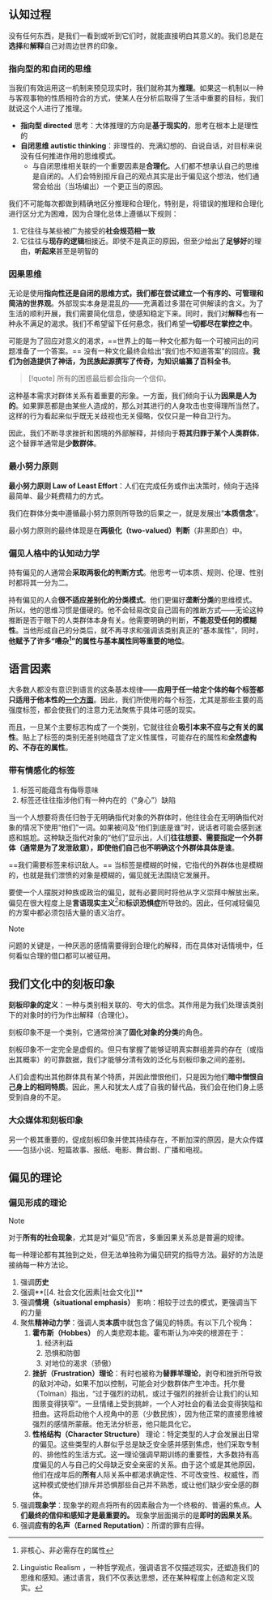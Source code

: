
## 认知过程

没有任何东西，是我们一看到或听到它们时，就能直接明白其意义的。我们总是在**选择**和**解释**自己对周边世界的印象。

### 指向型的和自闭的思维

当我们有效运用这一机制来预见现实时，我们就称其为**推理**。如果这一机制以一种与客观事物的性质相符合的方式，使某人在分析后取得了生活中重要的目标，我们就说这个人进行了推理。

* **指向型 directed** 思考：大体推理的方向是**基于现实的**，思考在根本上是理性的
* **自闭思维 autistic thinking**：非理性的、充满幻想的、自说自话，对目标来说没有任何推进作用的思维模式。
	* 与自闭思维相关联的一个重要因素是**合理化**。人们都不想承认自己的思维是自闭的。人们会特别拒斥自己的观点其实是出于偏见这个想法，他们通常会给出（当场编出）一个更正当的原因。

我们不可能每次都做到精确地区分推理和合理化，特别是，将错误的推理和合理化进行区分尤为困难，因为合理化总体上遵循以下规则：

1. 它往往与某些被广为接受的**社会规范相一致**
2. 它往往与**现存的逻辑**相接近。即使不是真正的原因，但至少给出了**足够好**的理由，**听起来**甚至是明智的

### 因果思维

无论是使用**指向性还是自闭的思维方式，我们都在尝试建立一个有序的、可管理和简洁的世界观**。外部现实本身是混乱的——充满着过多潜在可供解读的含义。为了生活的顺利开展，我们需要简化信息，使感知稳定下来。同时，我们对**解释**也有一种永不满足的渴求。我们不希望留下任何悬念，我们希望**一切都尽在掌控之中**。

可能是为了回应对意义的渴求，==世界上的每一种文化都为每一个可被问出的问题准备了一个答案。== 没有一种文化最终会给出“我们也不知道答案”的回应。**我们为创造提供了神话，为民族起源撰写了传奇，为知识编纂了百科全书**。

> [!quote] 所有的困惑最后都会指向一个信仰。

这种基本需求对群体关系有着重要的形象。一方面，我们倾向于认为**因果是人为的**。如果罪恶都是由某些人造成的，那么对其进行的人身攻击也变得理所当然了。这样的行为看起来似乎既无关歧视也无关侵略，仅仅只是一种自卫行为。

因此，我们不断寻求挫折和困境的外部解释，并倾向于**将其归罪于某个人类群体**，这个替罪羊通常是**少数群体**。

### 最小努力原则

**最小努力原则 Law of Least Effort**：人们在完成任务或作出决策时，倾向于选择最简单、最少耗费精力的方式。

我们在群体分类中遵循最小努力原则所导致的后果之一，就是发展出“**本质信念**”。

最小努力原则的最终体现是在**两极化（two-valued）判断**（非黑即白）中。

### 偏见人格中的认知动力学

持有偏见的人通常会**采取两极化的判断方式**。他思考一切本质、规则、伦理、性别时都将其一分为二。

持有偏见的人会**很不适应差别化的分类模式**。他们更偏好**垄断分类**的思维模式。
所以，他的思维习惯是僵硬的。他不会轻易改变自己固有的推断方式——无论这种推断是否于眼下的人类群体本身有关。他需要明确的判断，**不能忍受任何的模糊性**。当他形成自己的分类后，就不再寻求和强调该类别真正的“基本属性”，同时，**他赋予了许多“嘈杂[^1]”的属性与基本属性同等重要的地位**。

[^1]: 非核心、非必需存在的属性

## 语言因素

大多数人都没有意识到语言的这条基本规律——**应用于任一给定个体的每个标签都只适用于他本性的<u>一个方面</u>**。因此，我们所使用的每个标签，尤其是那些主要的高强度标签，都会使我们的注意力无法聚焦于具体可感的现实。

而且，一旦某个主要标志构成了一个类别，它就往往会**吸引本来不应与之有关的属性**。贴上了标签的类别无差别地蕴含了定义性属性，可能存在的属性和**全然虚构的、不存在的属性**。

### 带有情感化的标签

1. 标签可能蕴含有侮辱意味
2. 标签还往往指涉他们有一种内在的（“身心”）缺陷

当一个人想要将责任归咎于无明确指代对象的外群体时，他往往会在无明确指代对象的情况下使用“他们”一词。如果被问及“他们到底是谁”时，说话者可能会感到迷惑和尴尬。这种缺乏指代对象的“他们”显示出，人们**往往想要、需要指定一个外群体（通常是为了发泄敌意），即使他们自己也不明确这个外群体具体是谁**。

==我们需要标签来标识敌人。== 当标签是模糊的时候，它指代的外群体也是模糊的，也就是我们泄愤的对象是模糊的，偏见就无法围绕它发展开。

要使一个人摆脱对种族或政治的偏见，就有必要同时将他从字义崇拜中解放出来。偏见在很大程度上是**言语现实主义**[^2]和**标识恐惧症**所导致的。因此，任何减轻偏见的方案中都必须包括大量的语义治疗。

[^2]: Linguistic Realism ，一种哲学观点，强调语言不仅描述现实，还塑造我们的思维和感知。通过语言，我们不仅表达思想，还在某种程度上创造和定义现实。

> [!note] 
> 问题的关键是，一种厌恶的感情需要得到合理化的解释，而在具体对话情境中，任何看似合理的借口都可以被征用。


## 我们文化中的刻板印象

**刻板印象的定义**：一种与类别相关联的、夸大的信念。其作用是为我们处理该类别下的对象时的行为作出解释（合理化）。

刻板印象不是一个类别，它通常扮演了**固化对象的分类**的角色。

刻板印象不一定完全是虚假的。但只有掌握了能够证明真实群组差异的存在（或指出其概率）的可靠数据，我们才能够分清有效的泛化与刻板印象之间的差别。

人们会虚构出其他群体具有某个特质，并因此憎恨他们，只是因为他们**暗中憎恨自己身上的相同特质**。因此，黑人和犹太人成了自我的替代品，我们会在他们身上感受到自身的不足。

### 大众媒体和刻板印象

另一个极其重要的，促成刻板印象并使其持续存在，不断加深的原因，是大众传媒——包括小说、短篇故事、报纸、电影、舞台剧、广播和电视。

## 偏见的理论

### 偏见形成的理论

> [!note]
> 对于**所有的社会现象**，尤其是对“偏见”而言，多重因果关系总是普遍的规律。



每一种理论都有其独到之处，但无法单独称为偏见研究的指导方法。最好的方法是接纳每一种方法论。

1. 强调**历史**
2. 强调**[[4. 社会文化因素|社会文化]]**
3. 强调**情境（situational emphasis）** 影响：相较于过去的模式，更强调当下的力量
4. 聚焦**精神动力学**：强调人类**本质**中就包含了偏见的特质。有以下几个视角：
	1. **霍布斯（Hobbes）** 的人类悲观本能。霍布斯认为冲突的根源在于：
		1. 经济利益
		2. 恐惧和防御
		3. 对地位的渴求（骄傲）
	2. **挫折（Frustration）理论**：有时也被称为**替罪羊理论**，剥夺和挫折所导致的敌对冲动，如果不加以控制，可能会对少数群体产生冲击。托尔曼（Tolman）指出，“过于强烈的动机，或过于强烈的挫折会让我们的认知图景变得狭窄”。一旦情绪上受到挑衅，一个人对社会的看法会变得狭隘和扭曲。这将启动他个人视角中的恶（少数民族），因为他正常的直接思维被强烈的感情所蒙蔽。他无法分析恶，他只能具化它。
	3. **性格结构（Character Structure）** 理论：特定类型的人才会发展出日常的偏见。这些类型的人群似乎总是缺乏安全感并感到焦虑，他们采取专制的、排他性的生活方式。这一理论强调早期训练的重要性，大多数持有高度偏见的人与自己的父母缺乏安全亲密的关系。由于这个或是其他原因，他们在成年后的**所有**人际关系中都渴求确定性、不可改变性、权威性，而这种模式使他们排斥并恐惧那些自己并不熟悉，或让他们缺少安全感的群体。
5. 强调**现象学**：现象学的观点将所有的因素融合为一个终极的、普遍的焦点。**人们最终的信仰和感知才是最重要的。** 现象学层面揭示的是**即时的因果关系**。
6. 强调**应有的名声（Earned Reputation）**：所谓的罪有应得。


